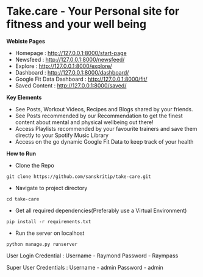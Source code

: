 # Take.care - Your Personal site for fitness and your well being

**Webiste Pages**
- Homepage : http://127.0.0.1:8000/start-page
- Newsfeed : http://127.0.0.1:8000/newsfeed/
- Explore : http://127.0.0.1:8000/explore/
- Dashboard : http://127.0.0.1:8000/dashboard/
- Google Fit Data Dashboard : http://127.0.0.1:8000/fit/
- Saved Content : http://127.0.0.1:8000/saved/

**Key Elements**
- See Posts, Workout Videos, Recipes and Blogs shared by your friends.
- See Posts recommended by our Recommendation to get the finest content about mental and physical wellbeing out there!
- Access Playlists recommended by your favourite trainers and save them directly to your Spotify Music Library
- Access on the go dynamic Google Fit Data to keep track of your health

**How to Run**

- Clone the Repo
```
git clone https://github.com/sanskritip/take-care.git
```
- Navigate to project directory
```
cd take-care
```
- Get all required dependencies(Preferably use a Virtual Environment)
```
pip install -r requirements.txt
```
- Run the server on localhost
```
python manage.py runserver
```


User Login Credential :
Username - Raymond
Password - Raympass

Super User Credentials :
Username - admin
Password - admin
